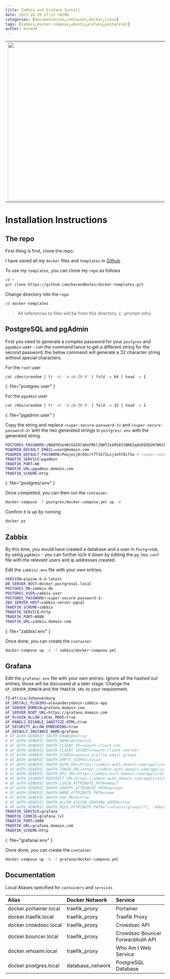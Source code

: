 ```yaml
---
title: Zabbix and Grafana Install
date: 2023-10-26 17:15 +0200
categories: [documentation,container,docker,linux]
tags: [zabbix,docker-compose,ubuntu,grafana,postgresql]
author: barend
---
```


<table>
  <tr>
    <td><img src="https://assets.zabbix.com/img/logo/zabbix_logo_500x131.png" width=500></td>
    <td><p style="font-size:40px;">+</p></td>
    <td><img src="https://cdn.icon-icons.com/icons2/2699/PNG/512/grafana_logo_icon_171049.png" width=500 ></td>
  </tr>
 </table>


# Installation Instructions

## The repo

First thing is first, clone the repo. 

I have saved all my `docker` files and `templates` in [Github](https://github.com)

To use my `templates`, you can clone my `repo` as follows
```bash
cd ~
git clone https://github.com/barendbotes/docker-templates.git
```

Change directory into the `repo`
```bash
cd docker-templates
```
> All references to files will be from this directory. 
{: .prompt-info}

## PostgreSQL and pgAdmin

First you need to generate a complex password for your `postgres` and `pgadmin` user - run the command twice to get a different string for the second password, the below command will generate a 32 character string without special characters. 

For the `root` user
```bash
cat /dev/urandom | tr -dc 'a-zA-Z0-9' | fold -w 64 | head -n 1
```
{: file="postgres user" }

For the `pgadmin` user
```bash
cat /dev/urandom | tr -dc 'a-zA-Z0-9' | fold -w 32 | head -n 1
```
{: file="pgadmin user" }

Copy the string and replace `<super-secure-password-1>` and `<super-secure-password-2>` with the two generated strings in `postgres/.env` with the generated string.

```bash
POSTGRES_PASSWORD=jNbQYKSeVKnIAIO7aKeFRElZQWfZxkM1831BRAIqdnEQ382H7WVCDeS1RFwQayvQ # <super-secure-password-1>
PGADMIN_DEFAULT_EMAIL=user@domain.com
PGADMIN_DEFAULT_PASSWORD=Peajezj8rEOirY7T1k7ILxj3xhf8i7Sw # <super-secure-password-2>
TRAEFIK_SERVICE=pgadmin
TRAEFIK_PORT=80
TRAEFIK_URL=pgadmin.domain.com
TRAEFIK_SCHEME=http
```
{: file="postgres/.env" }

Once completed, you can then run the `container`.

```bash
docker-compose -f postgres/docker-compose.yml up -d
```

Confirm it is up by running
```bash
docker ps
```

## Zabbix

By this time, you would have created a database and a user in `PostgreSQL` by using `pgAdmin` - you can further lock it down by editing the `pg_hba.conf` file with the relevant users and ip addresses created.

Edit the `zabbix/.env` file with your own entries.

```bash
VERSION=alpine-6.4-latest
DB_SERVER_HOST=docker.postgresql.local
POSTGRES_DB=zabbix-db
POSTGRES_USER=zabbix-user
POSTGRES_PASSWORD=<super-secure-password-1>
ZBX_SERVER_HOST=zabbix-server-pgsql
TRAEFIK_SCHEME=zabbix
TRAEFIK_SERVICE=http
TRAEFIK_PORT=8080
TRAEFIK_URL=zabbix.domain.com
```
{: file="zabbix/.env" }

Once done, you can create the `container`

```bash
docker-compose up -d -f zabbix/docker-compose.yml
```

## Grafana

Edit the `grafana/.env` file with your own entries. Ignore all the hashed out entries, those will be discussed at a later stage. Change the `GF_SERVER_DOMAIN` and the `TRAEFIK_URL` to your requirement.

```bash
TZ=Africa/Johannesburg
GF_INSTALL_PLUGINS=alexanderzobnin-zabbix-app
GF_SERVER_DOMAIN=grafana.domain.com
GF_SERVER_ROOT_URL=https://grafana.domain.com
GF_PLUGIN_ALLOW_LOCAL_MODE=true
GF_PANELS_DISABLE_SANITIZE_HTML=true
GF_SECURITY_ALLOW_EMBEDDING=true
GF_DEFAULT_INSTANCE_NAME=grafana
# GF_AUTH_GENERIC_OAUTH_ENABLED=true
# GF_AUTH_GENERIC_OAUTH_NAME=Authentik
# GF_AUTH_GENERIC_OAUTH_CLIENT_ID=<oauth-client-id>
# GF_AUTH_GENERIC_OAUTH_CLIENT_SECRET=<oauth-client-secret>
# GF_AUTH_GENERIC_OAUTH_SCOPES=openid profile email groups
# GF_AUTH_GENERIC_OAUTH_EMPTY_SCOPES=false
# GF_AUTH_GENERIC_OAUTH_AUTH_URL=https://admin.auth.domain.com/application/o/authorize/
# GF_AUTH_GENERIC_OAUTH_TOKEN_URL=https://admin.auth.domain.com/application/o/token/
# GF_AUTH_GENERIC_OAUTH_API_URL=https://admin.auth.domain.com/application/o/userinfo/
# GF_AUTH_SIGNOUT_REDIRECT_URL=https://admin.auth.domain.com/application/o/grafana/end-session/
# GF_AUTH_GENERIC_OAUTH_LOGIN_ATTRIBUTE_PATH=email
# GF_AUTH_GENERIC_OAUTH_GROUPS_ATTRIBUTE_PATH=groups
# GF_AUTH_GENERIC_OAUTH_NAME_ATTRIBUTE_PATH=name
# GF_AUTH_GENERIC_OAUTH_USE_PKCE=true
# GF_AUTH_GENERIC_OAUTH_ALLOW_ASSIGN_GRAFANA_ADMIN=true
# GF_AUTH_GENERIC_OAUTH_ROLE_ATTRIBUTE_PATH="contains(groups[*], 'Administrators') && 'GrafanaAdmin'"
TRAEFIK_SERVICE=grafana
TRAEFIK_COOKIE=grafana_lvl
TRAEFIK_PORT=3000
TRAEFIK_URL=grafana.domain.com
TRAEFIK_SCHEME=http
```
{: file="grafana/.env" }

Once done, you can create the `container`

```bash
docker-compose up -d -f grafana/docker-compose.yml
```

## Documentation

Local Aliases specified for `containers` and `services`

|**Alias**|**Docker Network**|**Service**|
|:---|:---|:---|
|docker.portainer.local|traefik_proxy|Portainer|
|docker.traefik.local|traefik_proxy|Traefik Proxy|
|docker.crowdsec.local|traefik_proxy|Crowdsec API|
|docker.bouncer.local|traefik_proxy|Crowdsec Bouncer ForwardAuth API|
|docker.whoami.local|traefik_proxy|Who Am I Web Service|
|docker.postgres.local|database_network|PostgreSQL Database|
